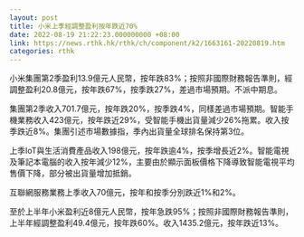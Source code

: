 ```yaml
---
layout: post
title: 小米上季經調整盈利按年跌近70%
date: 2022-08-19 21:22:23.000000000 +08:00
link: https://news.rthk.hk/rthk/ch/component/k2/1663161-20220819.htm
categories: rthk
---
```


小米集團第2季盈利13.9億元人民幣，按年跌83%；按照非國際財務報告準則，經調整盈利20.8億元，按年跌67%，按季跌27%，差過市場預期。不派中期息。

集團第2季收入701.7億元，按年跌20%，按季跌4%，同樣差過市場預期。智能手機業務收入423億元，按年跌近29%，受智能手機出貨量減少26%拖累。收入按季跌近8%。集團引述市場數據指，季內出貨量全球排名保持第3位。

上季IoT與生活消費產品收入198億元，按年跌逾4%，按季增長近2%。智能電視及筆記本電腦的收入按年減少12%，主要由於顯示面板價格下降導致智能電視平均售價下降，部分被出貨量增加抵銷。

互聯網服務業務上季收入70億元，按年和按季分別跌近1%和2%。

至於上半年小米盈利近8億元人民幣，按年急跌95%；按照非國際財務報告準則，上半年經調整盈利49.4億元，按年跌60%。收入1435.2億元，按年跌近13%。
